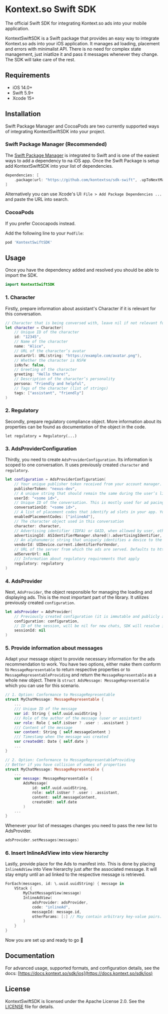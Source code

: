 # Kontext.so Swift SDK

The official Swift SDK for integrating Kontext.so ads into your mobile application.

KontextSwiftSDK is a Swift package that provides an easy way to integrate Kontext.so ads into your iOS application. It manages ad loading, placement and errors with minimalist API. There is no need for complex state management, just iniatlize it and pass it messages whenever they change. The SDK will take care of the rest.

## Requirements

- iOS 14.0+
- Swift 5.9+
- Xcode 15+

## Installation

Swift Package Manager and CocoaPods are two currently supported ways of integrating KontextSwiftSDK into your project.

### Swift Package Manager (Recommended)


The [Swift Package Manager](https://swift.org/package-manager/) is integrated to Swift and is one of the easiest ways to add a dependency to na iOS app. Once the Swift Package is setup add KontextSwiftSDK into your list of dependencies.

```swift
dependencies: [
    .package(url: "https://github.com/kontextso/sdk-swift", .upToNextMajor(from: "1.0.1"))
]
```

Alternatively you can use Xcode's UI: `File > Add Package Dependencies ...` and paste the URL into search.

### CocoaPods

If you prefer Cococapods instead.

Add the following line to your `Podfile`:

```ruby
pod 'KontextSwiftSDK'
```

## Usage

Once you have the dependency added and resolved you should be able to import the SDK.

```swift
import KontextSwiftSDK
```

### 1. Character

Firstly, prepare information about assistant's Character if it is relevant for this conversation.

```swift
// Character that is being conversed with, leave nil if not relevant for this conversation.
let character = Character(
    // Unique ID of the character
    id: "12345",
    // Name of the character
    name: "Alice",
    // URL of the character’s avatar
    avatarUrl: URL(string: "https://example.com/avatar.png"),
    // Whether the character is NSFW
    isNsfw: false,
    // Greeting of the character
    greeting: "Hello there!",
    // Description of the character’s personality
    persona: "Friendly and helpful",
    // Tags of the character (list of strings)
    tags: ["assistant", "friendly"]
)
```

### 2. Regulatory

Secondly, prepare regulatory compliance object. More information about its properties can be found as documentation of the object in the code.

```
let regulatory = Regulatory(...)
```

### 3. AdsProviderConfiguration

Thirdly, you need to create `AdsProviderConfiguration`. Its information is scoped to one conversation. It uses previously created `character` and `regulatory`.

```swift
let configuration = AdsProviderConfiguration(
	// Your unique publisher token received from your account manager.
	publisherToken: "nexus-dev",
	// A unique string that should remain the same during the user’s lifetime (used for retargeting and rewarded ads). Eg. uuid or hash of email address work well.
	userId: "<some id>",
	// Unique ID of the conversation. This is mostly used for ad pacing.
	conversationId: "<some id>",
	// A list of placement codes that identify ad slots in your app. You receive them from your account manager.
	enabledPlacementCodes: ["inlineAd"],
	// The character object used in this conversation
	character: character,
	// Advertising identifier (IDFA) or GAID, when allowed by user, otherwise nil
	advertisingId: ASIdentifierManager.shared().advertisingIdentifier,
	// An alphanumeric string that uniquely identifies a device to the app’s vendor (IDFV).
	vendorId: UIDevice.current.identifierForVendor,
	// URL of the server from which the ads are served. Defaults to https://server.megabrain.co/
	adServerUrl: nil
	/// Information about regulatory requirements that apply
	regulatory: regulatory
)
```

### 4. AdsProvider

Next, `AdsProvider`, the object responsible for managing the loading and displaying ads. This is the most important part of the library. It utilizes previously created `configuration`.

```swift
let adsProvider = AdsProvider(
	// Previously created configuration (it is immutable and publicly available if you need to refer to it later)
	configuration: configuration,
	// ID of the session, will be nil for new chats, SDK will resolve it internally with first ads.
	sessionId: nil
)

```

### 5. Provide information about messages

Adapt your message object to provide necessary information for the ads recommendation to work. You have two options, either make them conform to `MessageRepresentable` to return respective properties or to `MessageRepresentableProviding` and return the `MessageRepresentable` as a whole new object. There is `struct AdsMessage: MessageRepresentable` which you can use for this scenario.

```swift
// 1. Option: Conformance to MessageRepresentable
struct MyChatMessage: MessageRepresentable {
	...
	/// Unique ID of the message
	var id: String { self.uuid.uuidString }
	/// Role of the author of the message (user or assistant)
	var role: Role { self.isUser ? .user : .assistant }
	/// Content of the message
	var content: String { self.messageContent }
	/// Timestamp when the message was created
	var createdAt: Date { self.date }
	...
}

// 2. Option: Conformance to MessageRepresentableProviding
// Better if you have collision of names of properties
struct MyChatMessage: MessageRepresentable {
	...
	var message: MessageRepresentable {
		AdsMessage(
			id: self.uuid.uuidString,
			role: self.isUser ? .user : .assistant,
			content: self.messageContent,
			createdAt: self.date
		)
	...	
}
```

Whenever your list of messages changes you need to pass the new list to AdsProvider.

```swift
adsProvider.setMessages(messages)
```

### 6. Insert InlineAdView into view hierarchy

Lastly, provide place for the Ads to manifest into. This is done by placing `InlineAdView` into View hierarchy just after the associated message. It will stay empty until an ad linked to the respective message is retrieved.

```swift
ForEach(messages, id: \.uuid.uuidString) { message in
	VStack {
		MyChatMessageView(message)
		InlineAdView(
			adsProvider: adsProvider,
			code: "inlineAd",
			messageId: message.id,
			otherParams: [:] // May contain arbitrary key-value pairs. Used to pass publisher-specific information to Kontext. Contents will be discussed with your account manager if needed.
		)
	}
}

```

Now you are set up and ready to go 🎉

## Documentation

For advanced usage, supported formats, and configuration details, see the docs: [https://docs.kontext.so/sdk/ios](https://docs.kontext.so/sdk/ios)

## License

KontextSwiftSDK is licensed under the Apache License 2.0. See the [LICENSE](LICENSE) file for details.

